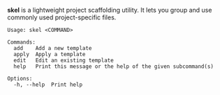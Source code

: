 **skel** is a lightweight project scaffolding utility. It lets you group and use
commonly used project-specific files.

```present cargo run -- --help
Usage: skel <COMMAND>

Commands:
  add    Add a new template
  apply  Apply a template
  edit   Edit an existing template
  help   Print this message or the help of the given subcommand(s)

Options:
  -h, --help  Print help
```
